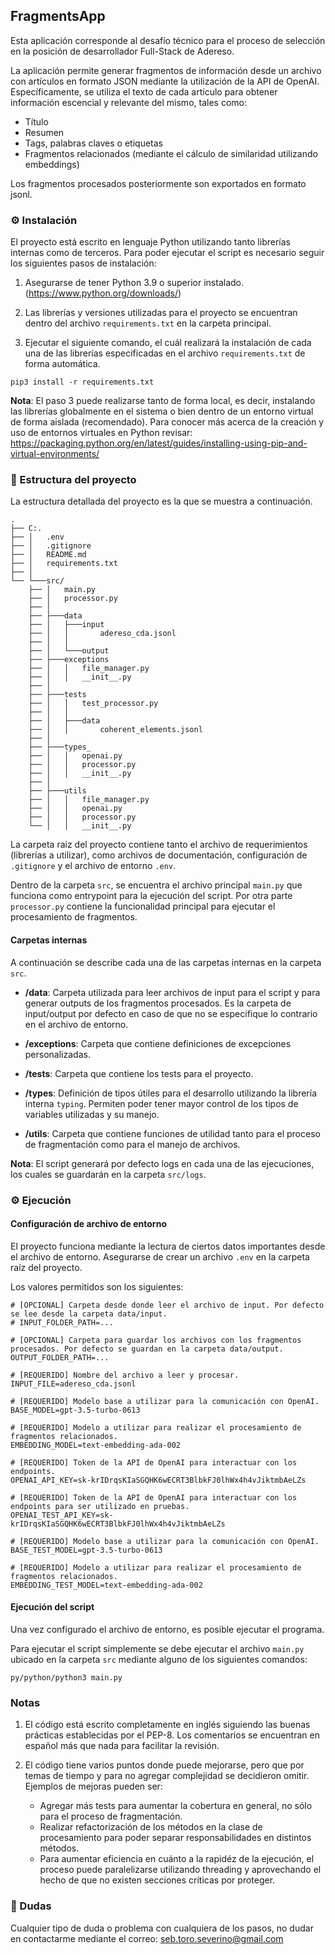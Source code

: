 
## FragmentsApp

Esta aplicación corresponde al desafío técnico para el proceso de selección en la posición de desarrollador Full-Stack de Adereso.

La aplicación permite generar fragmentos de información desde un archivo con artículos en formato JSON mediante la utilización de la API de OpenAI. Específicamente, se utiliza el texto de cada artículo para obtener información escencial y relevante del mismo, tales como:

- Título
- Resumen
- Tags, palabras claves o etiquetas
- Fragmentos relacionados (mediante el cálculo de similaridad utilizando embeddings)

Los fragmentos procesados posteriormente son exportados en formato jsonl.

### ⚙️ Instalación

El proyecto está escrito en lenguaje Python utilizando tanto librerías internas como de terceros. Para poder ejecutar el script es necesario seguir los siguientes pasos de instalación:

1. Asegurarse de tener Python 3.9 o superior instalado. (https://www.python.org/downloads/)


2. Las librerías y versiones utilizadas para el proyecto se encuentran dentro del archivo `requirements.txt` en la carpeta principal.

3. Ejecutar el siguiente comando, el cuál realizará la instalación de cada una de las librerías especificadas en el archivo `requirements.txt` de forma automática.

```console
pip3 install -r requirements.txt
```

**Nota**: El paso 3 puede realizarse tanto de forma local, es decir, instalando las librerías globalmente en el sistema o bien dentro de un entorno virtual de forma aislada (recomendado). Para conocer más acerca de la creación y uso de entornos virtuales en Python revisar: https://packaging.python.org/en/latest/guides/installing-using-pip-and-virtual-environments/

### 📁 Estructura del proyecto

La estructura detallada del proyecto es la que se muestra a continuación.

```
.
├── C:.
├── │   .env
├── │   .gitignore
├── │   README.md
├── │   requirements.txt
├── │   
└── └───src/
    ├── │   main.py
    ├── │   processor.py
    ├── │   
    ├── ├───data
    ├── │   ├───input
    ├── │   │       adereso_cda.jsonl
    ├── │   │       
    ├── │   └───output
    ├── ├───exceptions
    ├── │   │   file_manager.py
    ├── │   │   __init__.py
    ├── │           
    ├── ├───tests
    ├── │   │   test_processor.py
    ├── │   │   
    ├── │   ├───data
    ├── │   │       coherent_elements.jsonl
    ├── │           
    ├── ├───types_
    ├── │   │   openai.py
    ├── │   │   processor.py
    ├── │   │   __init__.py
    ├── │           
    ├── ├───utils
    ├── │   │   file_manager.py
    ├── │   │   openai.py
    ├── │   │   processor.py
    └── │   │   __init__.py
```

La carpeta raiz del proyecto contiene tanto el archivo de requerimientos (librerías a utilizar), como archivos de documentación, configuración de `.gitignore` y el archivo de entorno `.env`.

Dentro de la carpeta `src`, se encuentra el archivo principal `main.py` que funciona como entrypoint para la ejecución del script. Por otra parte `processor.py` contiene la funcionalidad principal para ejecutar el procesamiento de fragmentos.

#### Carpetas internas

A continuación se describe cada una de las carpetas internas en la carpeta `src`.

- **/data**: Carpeta utilizada para leer archivos de input para el script y para generar outputs de los fragmentos procesados. Es la carpeta de input/output por defecto en caso de que no se especifique lo contrario en el archivo de entorno.

- **/exceptions**: Carpeta que contiene definiciones de excepciones personalizadas.

- **/tests**: Carpeta que contiene los tests para el proyecto.

- **/types**: Definición de tipos útiles para el desarrollo utilizando la librería interna `typing`. Permiten poder tener mayor control de los tipos de variables utilizadas y su manejo.

- **/utils**: Carpeta que contiene funciones de utilidad tanto para el proceso de fragmentación como para el manejo de archivos.

**Nota**: El script generará por defecto logs en cada una de las ejecuciones, los cuales se guardarán en la carpeta `src/logs`.


### ⚙️ Ejecución

#### Configuración de archivo de entorno

El proyecto funciona mediante la lectura de ciertos datos importantes desde el archivo de entorno. Asegurarse de crear un archivo `.env` en la carpeta raíz del proyecto.

Los valores permitidos son los siguientes:

```
# [OPCIONAL] Carpeta desde donde leer el archivo de input. Por defecto se lee desde la carpeta data/input.
# INPUT_FOLDER_PATH=...

# [OPCIONAL] Carpeta para guardar los archivos con los fragmentos procesados. Por defecto se guardan en la carpeta data/output.
OUTPUT_FOLDER_PATH=...

# [REQUERIDO] Nombre del archivo a leer y procesar.
INPUT_FILE=adereso_cda.jsonl 

# [REQUERIDO] Modelo base a utilizar para la comunicación con OpenAI.
BASE_MODEL=gpt-3.5-turbo-0613

# [REQUERIDO] Modelo a utilizar para realizar el procesamiento de fragmentos relacionados.
EMBEDDING_MODEL=text-embedding-ada-002

# [REQUERIDO] Token de la API de OpenAI para interactuar con los endpoints.
OPENAI_API_KEY=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

# [REQUERIDO] Token de la API de OpenAI para interactuar con los endpoints para ser utilizado en pruebas.
OPENAI_TEST_API_KEY=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

# [REQUERIDO] Modelo base a utilizar para la comunicación con OpenAI.
BASE_TEST_MODEL=gpt-3.5-turbo-0613

# [REQUERIDO] Modelo a utilizar para realizar el procesamiento de fragmentos relacionados.
EMBEDDING_TEST_MODEL=text-embedding-ada-002
```

#### Ejecución del script

Una vez configurado el archivo de entorno, es posible ejecutar el programa.

Para ejecutar el script simplemente se debe ejecutar el archivo `main.py` ubicado en la carpeta `src` mediante alguno de los siguientes comandos:

```
py/python/python3 main.py
```

### Notas

1. El código está escrito completamente en inglés siguiendo las buenas prácticas establecidas por el PEP-8. Los comentarios se encuentran en español más que nada para facilitar la revisión.

2. El código tiene varios puntos donde puede mejorarse, pero que por temas de tiempo y para no agregar complejidad se decidieron omitir. Ejemplos de mejoras pueden ser:

    - Agregar más tests para aumentar la cobertura en general, no sólo para el proceso de fragmentación.
    - Realizar refactorización de los métodos en la clase de procesamiento para poder separar responsabilidades en distintos métodos.
    - Para aumentar eficiencia en cuánto a la rapidéz de la ejecución, el proceso puede paralelizarse utilizando threading y aprovechando el hecho de que no existen secciones críticas por proteger.

### 🤔 Dudas

Cualquier tipo de duda o problema con cualquiera de los pasos, no dudar en contactarme mediante el correo: seb.toro.severino@gmail.com